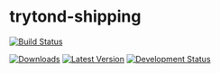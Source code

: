 trytond-shipping
================

[![Build Status](https://api.travis-ci.org/openlabs/trytond-shipping.svg?branch=develop)](https://travis-ci.org/openlabs/trytond-shipping)


[![Downloads](https://pypip.in/download/openlabs_shipping/badge.svg)](https://pypi.python.org/pypi/openlabs_shipping/)
[![Latest Version](https://pypip.in/version/openlabs_shipping/badge.svg)](https://pypi.python.org/pypi/openlabs_shipping/)
[![Development Status](https://pypip.in/status/openlabs_shipping/badge.svg)](https://pypi.python.org/pypi/openlabs_shipping/)   
